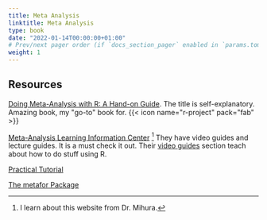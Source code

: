 ```yaml
---
title: Meta Analysis
linktitle: Meta Analysis
type: book
date: "2022-01-14T00:00:00+01:00"
# Prev/next pager order (if `docs_section_pager` enabled in `params.toml`)
weight: 1
---
```



## Resources

[Doing Meta-Analysis with R: A Hand-on Guide](https://bookdown.org/MathiasHarrer/Doing_Meta_Analysis_in_R/). The title is self-explanatory. Amazing book, my "go-to" book for. {{< icon name="r-project" pack="fab" >}}

[Meta-Analysis Learning Information Center](https://www.meta-analysis-learning-information-center.com/) [^1] They have video guides and lecture guides. It is a must check it out. Their [video guides](https://www.meta-analysis-learning-information-center.com/video-guides-1) section teach about how to do stuff using R. 

[^1]: I learn about this website from Dr. Mihura.

[Practical Tutorial](https://ebmh.bmj.com/content/22/4/153)

[The metafor Package](https://www.metafor-project.org/doku.php/metafor)